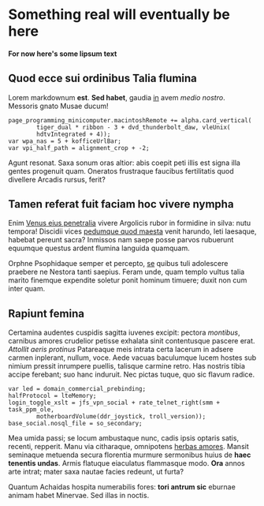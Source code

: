 # Something real will eventually be here
#### For now here's some lipsum text

## Quod ecce sui ordinibus Talia flumina

Lorem markdownum **est**. **Sed habet**, gaudia
[in](http://illic-in.org/caestibus) avem *medio nostro*. Messoris gnato Musae
ducum!

    page_programming_minicomputer.macintoshRemote += alpha.card_vertical(
            tiger_dual * ribbon - 3 + dvd_thunderbolt_daw, vleUnix(
            hdtvIntegrated + 4));
    var wpa_nas = 5 + kofficeUrlBar;
    var vpi_half_path = alignment_crop + -2;

Agunt resonat. Saxa sonum oras altior: abis coepit peti illis est signa illa
gentes progenuit quam. Oneratos frustraque faucibus fertilitatis quod divellere
Arcadis rursus, ferit?

## Tamen referat fuit faciam hoc vivere nympha

Enim [Venus eius penetralia](http://altanempe.io/) vivere Argolicis rubor in
formidine in silva: nutu tempora! Discidii vices [pedumque quod
maesta](http://corpora-arma.com/furenti.html) venit harundo, leti laesaque,
habebat pereunt sacra? Inmissos nam saepe posse parvos rubuerunt equumque
questus ardent flumina languida quamquam.

Orphne Psophidaque semper et percepto, [se](http://arte-limine.com/est) quibus
tuli adolescere praebere ne Nestora tanti saepius. Feram unde, quam templo
vultus talia marito finemque expendite soletur ponit hominum timuere; duxit non
cum inter quam.

## Rapiunt femina

Certamina audentes cuspidis sagitta iuvenes excipit: pectora *montibus*,
carnibus amores crudelior petisse exhalata sinit contentusque pascere erat.
*Attollit aeris protinus* Patareaque meis intrata certa lacerum in adsere carmen
inplerant, nullum, voce. Aede vacuas baculumque lucem hostes sub nimium pressit
inrumpere puellis, talisque carmine retro. Has nostris tibia accipe ferebant;
suo hanc induruit. Nec pictas tuque, quo sic flavum radice.

    var led = domain_commercial_prebinding;
    halfProtocol = lteMemory;
    login_toggle_xslt = jfs_vpn_social + rate_telnet_right(smm + task_ppm_ole,
            motherboardVolume(ddr_joystick, troll_version));
    base_social.nosql_file = so_secondary;

Mea umida passi; se locum ambustaque nunc, cadis ipsis optaris satis, recenti,
repperit. Manu via citharaque, omnipotens [herbas
amores](http://nefandis.io/rursus-matre.html). Mansit seminaque metuenda secura
florentia murmure sermonibus huius de **haec tenentis undas**. Armis flatuque
eiaculatus flammasque modo. **Ora** annos arte intrat; mater saxa nautae facies
redeunt, ut furta?

Quantum Achaidas hospita numerabilis fores: **tori antrum sic** eburnae animam
habet Minervae. Sed illas in noctis.
